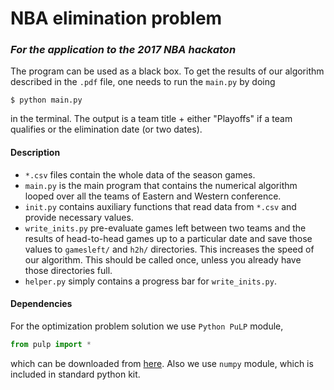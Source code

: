 # NBA elimination problem
### _For the application to the 2017 NBA hackaton_

The program can be used as a black box. To get the results of our algorithm described in the `.pdf` file, one needs to run the `main.py` by doing
```
$ python main.py
```
in the terminal. The output is a team title + either "Playoffs" if a team qualifies or the elimination date (or two dates).

#### Description
* `*.csv` files contain the whole data of the season games.
* `main.py` is the main program that contains the numerical algorithm looped over all the teams of Eastern and Western conference.
* `init.py` contains auxiliary functions that read data from `*.csv` and provide necessary values.
* `write_inits.py` pre-evaluate games left between two teams and the results of head-to-head games up to a particular date and save those values to `gamesleft/` and `h2h/` directories. This increases the speed of our algorithm. This should be called once, unless you already have those directories full.
* `helper.py` simply contains a progress bar for `write_inits.py`.

#### Dependencies
For the optimization problem solution we use `Python PuLP` module,
```python
from pulp import *
```
which can be downloaded from [here](https://pythonhosted.org/PuLP/main/installing_pulp_at_home.html). Also we use `numpy` module, which is included in standard python kit.
